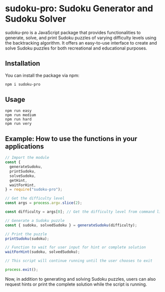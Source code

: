 # sudoku-pro: Sudoku Generator and Sudoku Solver

sudoku-pro is a JavaScript package that provides functionalities to generate, solve, and print Sudoku puzzles of varying difficulty levels using the backtracking algorithm. It offers an easy-to-use interface to create and solve Sudoku puzzles for both recreational and educational purposes.

## Installation

You can install the package via npm:

```bash
npm i sudoku-pro
```

## Usage

```npm
npm run easy
npm run medium
npm run hard
npm run very
```

## Example: How to use the functions in your applications

```javascript
// Import the module
const {
  generateSudoku,
  printSudoku,
  solveSudoku,
  getHint,
  waitForHint,
} = require("sudoku-pro");

// Get the difficulty level
const args = process.argv.slice(2);

const difficulty = args[0]; // Get the difficulty level from command line arguments

// Generate a Sudoku puzzle
const { sudoku, solvedSudoku } = generateSudoku(difficulty);

// Print the puzzle
printSudoku(sudoku);

// Function to wait for user input for hint or complete solution
waitForHint(sudoku, solvedSudoku);

// This script will continue running until the user chooses to exit

process.exit();
```

Now, in addition to generating and solving Sudoku puzzles, users can also request hints or print the complete solution while the script is running.
